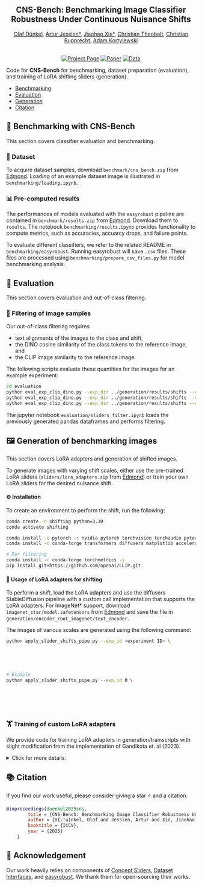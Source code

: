 <h2 align="center">CNS-Bench: Benchmarking Image Classifier Robustness Under Continuous Nuisance Shifts</h2>
<div align="center"> 
    <a href="https://odunkel.github.io" target="_blank">Olaf Dünkel</a>, 
    <a href="https://artur.jesslen.ch//">Artur Jesslen*</a>,</span>
    <a href="https://jiahao000.github.io/">Jiaohao Xie*</a>,</span>
    <a href="https://people.mpi-inf.mpg.de/~theobalt" target="_blank">Christian Theobalt</a>,
    <a href="https://chrirupp.github.io/" target="_blank">Christian Rupprecht</a>,
    <a href="https://genintel.mpi-inf.mpg.de/" target="_blank">Adam Kortylewski</a>
</div>
<br>

<div align="center">

[![Project Page](https://img.shields.io/badge/Project-Page-blue)](https://genintel.github.io/CNS)
[![Paper](https://img.shields.io/badge/arXiv-PDF-b31b1b)](https://arxiv.org/pdf/2507.17651)
[![Data](https://img.shields.io/badge/Data-Available-green)](https://edmond.mpg.de/dataset.xhtml?persistentId=doi:10.17617/3.MAGNKP)

</div>


Code for **CNS-Bench** for benchmarking, dataset preparation (evaluation), and training of LoRA shifting sliders (generation).
- [Benchmarking](#benchmarking)
- [Evaluation](#evaluation)
- [Generation](#generation)
- [Citation](#citation)


## 🏁 Benchmarking with CNS-Bench
This section covers classifier evaluation and benchmarking.

### 📁 Dataset
To acquire dataset samples, download `benchmark/cns_bench.zip` from [Edmond](https://edmond.mpg.de/dataset.xhtml?persistentId=doi:10.17617/3.MAGNKP).
Loading of an example dataset image is illustrated in `benchmarking/loading.ipynb`.

### 📊 Pre-computed results
The performances of models evaluated with the `easyrobust` pipeline are contained in `benchmark/results.zip` from [Edmond](https://edmond.mpg.de/dataset.xhtml?persistentId=doi:10.17617/3.MAGNKP). Download them to `results`.
The notebook `benchmarking/results.ipynb` provides functionality to compute metrics, such as accuracies, accuarcy drops, and failure points.

To evaluate different classifiers, we refer to the related README in `benchmarking/easyrobust`.
Running easyrobust will save `.csv` files. These files are processed using `benchmarking/prepare_csv_files.py` for model benchmarking analysis.


## 📏 Evaluation
This section covers evaluation and out-of-class filtering.

### 🧹 Filtering of image samples

Our out-of-class filtering requires
- text alignments of the images to the class and shift, 
- the DINO cosine similarity of the class tokens to the reference image, and
- the CLIP image similarity to the reference image.

The following scripts evaluate these quantities for the images for an example experiment:
```bash
cd evaluation
python eval_exp_clip_dino.py --exp_dir ../generation/results/shifts --exp_id 0 --variation cartoon_style --compute_type clip --startnoise 750 --num_scales 6 --batch_size 180
python eval_exp_clip_dino.py --exp_dir ../generation/results/shifts --exp_id 0 --variation cartoon_style --compute_type dino_ref_no_head --startnoise 750 --num_scales 6 --batch_size 180
python eval_exp_clip_dino.py --exp_dir ../generation/results/shifts --exp_id 0 --variation cartoon_style --compute_type clip_ref --startnoise 750 --num_scales 6 --batch_size 180
```

The jupyter notebook `evaluation/sliders_filter.ipynb` loads the previously generated pandas dataframes and performs filtering.

## 🖼️ Generation of benchmarking images

This section covers LoRA adapters and generation of shifted images.

To generate images with varying shift scales, either use the pre-trained LoRA sliders (`sliders/lora_adapters.zip` from [Edmond](https://edmond.mpg.de/dataset.xhtml?persistentId=doi:10.17617/3.MAGNKP)) or train your own LoRA sliders for the desired nuisance shift.

#### ⚙️ Installation
To create an environment to perform the shift, run the following:
```bash
conda create -n shifting python=3.10
conda activate shifting

conda install -c pytorch -c nvidia pytorch torchvision torchaudio pytorch-cuda  -y
conda install -c conda-forge transformers diffusers matplotlib accelerate pandas -y

# For filtering
conda install -c conda-forge torchmetrics -y
pip install git+https://github.com/openai/CLIP.git

```

#### 🚀 Usage of LoRA adapters for shifting

To perform a shift, load the LoRA adapters and use the diffusers StableDiffusion pipeline with a custom call implementation that supports the LoRA adapters.
For ImageNet* support, download `imagenet_star/model.safetensors` from [Edmond](https://edmond.mpg.de/dataset.xhtml?persistentId=doi:10.17617/3.MAGNKP) and save the file in `generation/encoder_root_imagenet/text_encoder`.

The images of various scales are generated using the following command:
```bash
python apply_slider_shifts_pipe.py --exp_id <experiment ID> \
                                                                        --slider_name <name of slider> --target <class name> --class_int <ImageNet class index>  --slider_start_noise <number of active noise steps> \
                                                                        --slider_dir <directory of sliders> \
                                                                        --pretrained_model_name_or_path "stabilityai/stable-diffusion-2" \
                                                                        --use_imagenet_star \
                                                                        --num_inference_steps 50 --num_seeds 50 --batch_size 25
# Example
python apply_slider_shifts_pipe.py --exp_id 0 \
                                                                        --slider_name cartoon_style_class_002 --target great_white_shark --class_int 2  --slider_start_noise 750 \
                                                                        --slider_dir results/sliders \
                                                                        --pretrained_model_name_or_path "stabilityai/stable-diffusion-2" \
                                                                        --use_imagenet_star \
                                                                        --num_inference_steps 50 --num_seeds 50 --batch_size 25
```



### 🏋️ Training of custom LoRA adapters
We provide code for training LoRA adapters in generation/trainscripts with slight modification from the implementation of Gandikota et. al (2023).



<details>
    <summary>Click for more details.</summary>
    
We include the following main modifications:
1) We train sliders using the dataset interfaces provided by Vendrow et. al (2023) in https://github.com/MadryLab/dataset-interfaces.
2) We use a higher guidance scale (7.5) when computing the `denoised_latents` since we only compute unidirectional shifts.


**Installation**
Follow the installation guidelines in https://github.com/rohitgandikota/sliders/tree/main to install all dependencies for training the LoRA adapters.

Then, activate the environment:
```bash
conda activate sliders
cd generation
export WANDB_API_KEY=<your-key>
```

**Training**
Train the sliders with the desired configuration:
```bash
python trainscripts/textsliders/train_lora.py --attributes '' \
                                --name <name of slider> --class_int <ImageNet class index> --target <class name> --variation <shift> --batch_size 16 \
                             --use_imagenet_star
# Example
python trainscripts/textsliders/train_lora.py --attributes '' \
                                --name cartoon_style_class_002 --class_int 2 --target great_white_shark --variation cartoon_style --batch_size 16 \
                             --use_imagenet_star
```

</details> 


## 📚 Citation

If you find our work useful, please consider giving a star ⭐ and a citation.

```bibtex
@inproceedings{duenkel2025cns,
        title = {CNS-Bench: Benchmarking Image Classifier Robustness Under Continuous Nuisance Shifts},
        author = {D{\"u}nkel, Olaf and Jesslen, Artur and Xie, Jiaohao and Theobalt, Christian and Rupprecht, Christian and Kortylewski, Adam},
        booktitle = {ICCV},
        year = {2025}
    }
```

## 🙏 Acknowledgement
Our work heavily relies on components of [Concept Sliders](https://github.com/rohitgandikota/sliders), [Dataset Interfaces](https://github.com/MadryLab/dataset-interfaces), and [easyrobust](https://github.com/alibaba/easyrobust). We thank them for open-sourcing their works.
